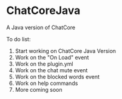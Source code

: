 # ChatCoreJava
A Java version of ChatCore


To do list:

1. Start working on ChatCore Java Version
2. Work on the "On Load" event
3. Work on the plugin.yml
4. Work on the chat mute event
5. Work on the blocked words event
6. Work on help commands
7. More coming soon

